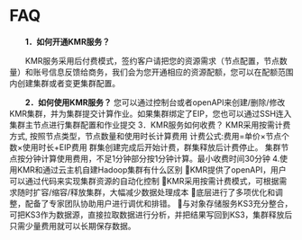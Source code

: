 # FAQ

　　**1．如何开通KMR服务？**
  
　　KMR服务采用后付费模式，签约客户请把您的资源需求（节点配置，节点数量）和账号信息反馈给商务，我们会为您开通相应的资源配额，您可以在配额范围内创建集群或者变更集群配置。
  
　　**2．如何使用KMR服务？**
您可以通过控制台或者openAPI来创建/删除/修改KMR集群，并为集群提交计算作业。如果集群绑定了EIP，您也可以通过SSH连入集群主节点进行集群配置和作业提交
3．KMR服务如何收费？
KMR采用按需计费方式, 按照节点类型，节点数量和使用时长计算费用
计费公式:费用=单价×节点个数×使用时长+EIP费用
群集创建完成后开始计费，群集释放后计费停止。
集群节点按分钟计算使用费用，不足1分钟部分按1分钟计算。最小收费时间30分钟
4.使用KMR和通过云主机自建Hadoop集群有什么区别
KMR提供了openAPI，用户可以通过代码来实现集群资源的自动化控制
KMR采用按需计费模式，可根据需求随时扩容/缩容/释放集群，大幅减少数据处理成本
底层进行了多项优化和调整，配备了专家团队协助用户进行调优和排错。
与对象存储服务KS3充分整合，可把KS3作为数据源，直接拉取数据进行分析，并把结果写回到KS3，集群释放后只需少量费用就可以长期保存数据。

